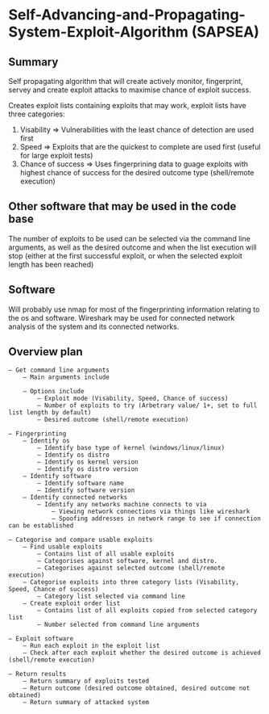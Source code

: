# Self-Advancing-and-Propagating-System-Exploit-Algorithm (SAPSEA)
## Summary
Self propagating algorithm that will create actively monitor, fingerprint, servey and create exploit attacks to maximise chance of exploit success.

Creates exploit lists containing exploits that may work, exploit lists have three categories:  
1. Visability => Vulnerabilities with the least chance of detection are used first  
2. Speed => Exploits that are the quickest to complete are used first (useful for large exploit tests)  
3. Chance of success => Uses fingerprining data to guage exploits with highest chance of success for the desired outcome type (shell/remote execution)

## Other software that may be used in the code base
The number of exploits to be used can be selected via the command line arguments, as well as the desired outcome and when the list execution will stop (either at the first successful exploit, or when the selected exploit length has been reached)

## Software
Will probably use nmap for most of the fingerprinting information relating to the os and software.
Wireshark may be used for connected network analysis of the system and its connected networks.

## Overview plan
```
– Get command line arguments
	– Main arguments include

	– Options include
		– Exploit mode (Visability, Speed, Chance of success)
		– Number of exploits to try (Arbetrary value/ 1+, set to full list length by default)
		– Desired outcome (shell/remote execution)
```
```
– Fingerprinting
	– Identify os
		– Identify base type of kernel (windows/linux/linux)
		– Identify os distro
		– Identify os kernel version
		– Identify os distro version
	– Identify software
		– Identify software name
		– Identify software version
	– Identify connected networks
		– Identify any networks machine connects to via
			– Viewing network connections via things like wireshark
			– Spoofing addresses in network range to see if connection can be established
```
```
– Categorise and compare usable exploits
	– Find usable exploits
		– Contains list of all usable exploits
		– Categorises against software, kernel and distro.
		– Categorises against selected outcome (shell/remote execution)
	– Categorise exploits into three category lists (Visability, Speed, Chance of success)
		– Category list selected via command line
	– Create exploit order list
		– Contains list of all exploits copied from selected category list
		– Number selected from command line arguments
```
```
– Exploit software
	– Run each exploit in the exploit list
	– Check after each exploit whether the desired outcome is achieved (shell/remote execution)

– Return results
	– Return summary of exploits tested
	– Return outcome (desired outcome obtained, desired outcome not obtained)
	– Return summary of attacked system
```

